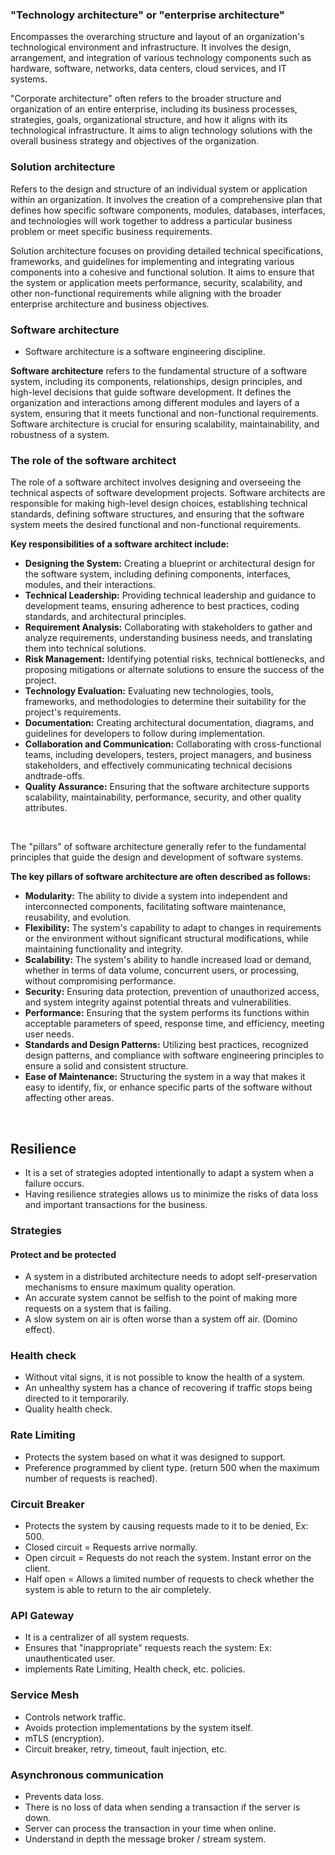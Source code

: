 ### "Technology architecture" or "enterprise architecture" 
Encompasses the overarching structure and layout of an organization's technological environment and infrastructure. 
It involves the design, arrangement, and integration of various technology components such as hardware, software, networks, data centers, cloud services, and IT systems.

"Corporate architecture" often refers to the broader structure and organization of an entire enterprise, including its business processes, strategies, goals, organizational structure, and 
how it aligns with its technological infrastructure. It aims to align technology solutions with the overall business strategy and objectives of the organization.
<br />

### Solution architecture
Refers to the design and structure of an individual system or application within an organization. 
It involves the creation of a comprehensive plan that defines how specific software components, modules, databases, interfaces, and technologies will work together to address a particular business problem or 
meet specific business requirements.

Solution architecture focuses on providing detailed technical specifications, frameworks, and guidelines for implementing and integrating various components into a cohesive and functional solution. 
It aims to ensure that the system or application meets performance, security, scalability, and other non-functional requirements while aligning with the broader enterprise architecture and business objectives.
<br />

### Software architecture
- Software architecture is a software engineering discipline.

**Software architecture** refers to the fundamental structure of a software system, including its components, relationships, design principles, and high-level decisions that guide software development. 
It defines the organization and interactions among different modules and layers of a system, ensuring that it meets functional and non-functional requirements. 
Software architecture is crucial for ensuring scalability, maintainability, and robustness of a system.
<br />

### The role of the software architect
The role of a software architect involves designing and overseeing the technical aspects of software development projects. 
Software architects are responsible for making high-level design choices, establishing technical standards, defining software structures, and ensuring that the software system meets the desired 
functional and non-functional requirements.

**Key responsibilities of a software architect include:**
- **Designing the System:** Creating a blueprint or architectural design for the software system, including defining components, interfaces, modules, and their interactions.
- **Technical Leadership:** Providing technical leadership and guidance to development teams, ensuring adherence to best practices, coding standards, and architectural principles.
- **Requirement Analysis:** Collaborating with stakeholders to gather and analyze requirements, understanding business needs, and translating them into technical solutions.
- **Risk Management:** Identifying potential risks, technical bottlenecks, and proposing mitigations or alternate solutions to ensure the success of the project.
- **Technology Evaluation:** Evaluating new technologies, tools, frameworks, and methodologies to determine their suitability for the project's requirements.
- **Documentation:** Creating architectural documentation, diagrams, and guidelines for developers to follow during implementation.
- **Collaboration and Communication:** Collaborating with cross-functional teams, including developers, testers, project managers, and business stakeholders, and effectively communicating technical decisions andtrade-offs.
- **Quality Assurance:** Ensuring that the software architecture supports scalability, maintainability, performance, security, and other quality attributes.
<br />

The "pillars" of software architecture generally refer to the fundamental principles that guide the design and development of software systems. 

**The key pillars of software architecture are often described as follows:**
- **Modularity:** The ability to divide a system into independent and interconnected components, facilitating software maintenance, reusability, and evolution.
- **Flexibility:** The system's capability to adapt to changes in requirements or the environment without significant structural modifications, while maintaining functionality and integrity.
- **Scalability:** The system's ability to handle increased load or demand, whether in terms of data volume, concurrent users, or processing, without compromising performance.
- **Security:** Ensuring data protection, prevention of unauthorized access, and system integrity against potential threats and vulnerabilities.
- **Performance:** Ensuring that the system performs its functions within acceptable parameters of speed, response time, and efficiency, meeting user needs.
- **Standards and Design Patterns:** Utilizing best practices, recognized design patterns, and compliance with software engineering principles to ensure a solid and consistent structure.
- **Ease of Maintenance:** Structuring the system in a way that makes it easy to identify, fix, or enhance specific parts of the software without affecting other areas.
<br />

## Resilience
- It is a set of strategies adopted intentionally to adapt a system when a failure occurs.
- Having resilience strategies allows us to minimize the risks of data loss and important transactions for the business.

### Strategies

#### Protect and be protected
- A system in a distributed architecture needs to adopt self-preservation mechanisms to ensure maximum quality operation.
- An accurate system cannot be selfish to the point of making more requests on a system that is failing.
- A slow system on air is often worse than a system off air. (Domino effect).

### Health check
- Without vital signs, it is not possible to know the health of a system.
- An unhealthy system has a chance of recovering if traffic stops being directed to it temporarily.
- Quality health check.

### Rate Limiting
- Protects the system based on what it was designed to support.
- Preference programmed by client type. (return 500 when the maximum number of requests is reached).

### Circuit Breaker
- Protects the system by causing requests made to it to be denied, Ex: 500.
- Closed circuit = Requests arrive normally.
- Open circuit = Requests do not reach the system. Instant error on the client.
- Half open = Allows a limited number of requests to check whether the system is able to return to the air completely.

### API Gateway
- It is a centralizer of all system requests.
- Ensures that "inappropriate" requests reach the system:
Ex: unauthenticated user.
- implements Rate Limiting, Health check, etc. policies.

### Service Mesh
- Controls network traffic.
- Avoids protection implementations by the system itself.
- mTLS (encryption).
- Circuit breaker, retry, timeout, fault injection, etc.

### Asynchronous communication
- Prevents data loss.
- There is no loss of data when sending a transaction if the server is down.
- Server can process the transaction in your time when online.
- Understand in depth the message broker / stream system.
